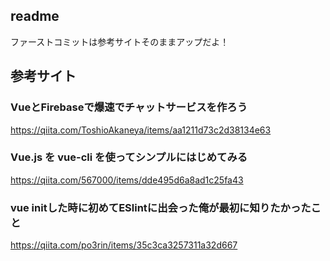 ## readme

ファーストコミットは参考サイトそのままアップだよ！


## 参考サイト

### VueとFirebaseで爆速でチャットサービスを作ろう

https://qiita.com/ToshioAkaneya/items/aa1211d73c2d38134e63

### Vue.js を vue-cli を使ってシンプルにはじめてみる
https://qiita.com/567000/items/dde495d6a8ad1c25fa43

### vue initした時に初めてESlintに出会った俺が最初に知りたかったこと

https://qiita.com/po3rin/items/35c3ca3257311a32d667
